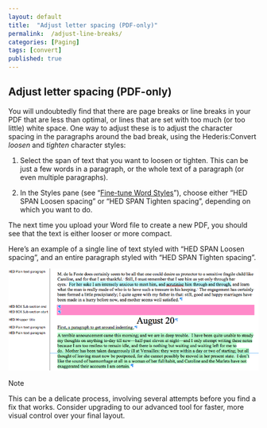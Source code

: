 ```yaml
---
layout: default
title:  "Adjust letter spacing (PDF-only)"
permalink:  /adjust-line-breaks/
categories: [Paging]
tags: [convert]
published: true
---
```


<section data-type="chapter" class="hsecchapter" data-hederis-type="hsecchapter" id="adjust-line-breaks" data-pi-attrs="id: adjust-line-breaks; data-tags: convert;" role="doc-chapter" data-tags="convert" data-author-name=" " data-book-title=" " title="Adjust letter spacing (PDF-only)"><h1 data-hederis-type="hblkchaptitle" class="hblkchaptitle" id="pyQAHoq9e">Adjust letter spacing (PDF-only)</h1><p class="hblkp" data-hederis-type="hblkp" id="pRjHnDP5Y">You will undoubtedly find that there are page breaks or line breaks in your PDF that are less than optimal, or lines that are set with too much (or too little) white space. One way to adjust these is to adjust the character spacing in the paragraphs around the bad break, using the Hederis:Convert <em class="hspanem" data-hederis-type="hspanem" id="pchCohZky">loosen</em> and <em class="hspanem" data-hederis-type="hspanem" id="pLGuD4omY">tighten</em> character styles:</p><ol class="hwprnumlist" data-hederis-type="hwprnumlist" id="p4Dvgc2y6"><li class="hblkoli" data-hederis-type="hblkoli" id="liwhCzmBby"><p class="hblkoli" data-hederis-type="hblklip" id="ptExMQChh">Select the span of text that you want to loosen or tighten. This can be just a few words in a paragraph, or the whole text of a paragraph (or even multiple paragraphs). </p></li><li class="hblkoli" data-hederis-type="hblkoli" id="liGm8hiA9q"><p class="hblkoli" data-hederis-type="hblklip" id="pZQz99N1N">In the Styles pane (see &#8220;<a href="{% post_url 2020-07-28-13-WorkingwithMicrosoftWord %}" data-hederis-type="hspana" id="pjSdtFAIO"><span class="Hyperlink" data-hederis-type="hspnspan" id="pD7p1d3yz">Fine-tune Word Styles</span></a>&#8221;), choose either &#8220;HED SPAN Loosen spacing&#8221; or &#8220;HED SPAN Tighten spacing&#8221;, depending on which you want to do.</p></li></ol><p class="hblkp" data-hederis-type="hblkp" id="p1YGlRGkw">The next time you upload your Word file to create a new PDF, you should see that the text is either looser or more compact.</p><p class="hblkp" data-hederis-type="hblkp" id="p9PNgMYpy">Here&#8217;s an example of a single line of text styled with &#8220;HED SPAN Loosen spacing&#8221;, and an entire paragraph styled with &#8220;HED SPAN Tighten spacing&#8221;.</p><img data-hederis-type="hblkimg" class="hblkimg" id="pJIQqItUX" src="/images/loosetight1.png" data-img-src="loosetight1.png"/><aside class="hwprbox box" data-hederis-type="hwprbox" id="pdmUxlwPl" data-type="sidebar"><p class="hblktype" data-hederis-type="hblktype" id="pDxYaOctX">Note</p><p class="hblkp" data-hederis-type="hblkp" id="prpzccZJT">This can be a delicate process, involving several attempts before you find a fix that works. Consider upgrading to our advanced tool for faster, more visual control over your final layout.</p></aside></section>